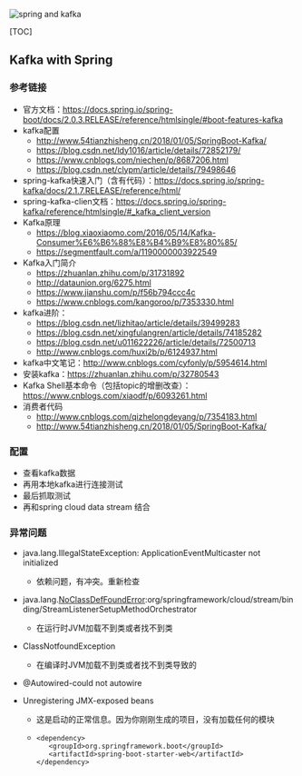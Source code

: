 ![spring and kafka](https://github.com/MagnetoWang/ideas-I-guess/blob/master/markdown-for-document-organization-management/manage-pictures/kafka.png)



[TOC]



## Kafka with Spring

### 参考链接

- 官方文档：https://docs.spring.io/spring-boot/docs/2.0.3.RELEASE/reference/htmlsingle/#boot-features-kafka
- kafka配置
  - http://www.54tianzhisheng.cn/2018/01/05/SpringBoot-Kafka/
  - https://blog.csdn.net/ldy1016/article/details/72852179/
  - https://www.cnblogs.com/niechen/p/8687206.html
  - https://blog.csdn.net/clypm/article/details/79498646
- spring-kafka快速入门（含有代码）：https://docs.spring.io/spring-kafka/docs/2.1.7.RELEASE/reference/html/
- spring-kafka-clien文档：https://docs.spring.io/spring-kafka/reference/htmlsingle/#_kafka_client_version
- Kafka原理
  - https://blog.xiaoxiaomo.com/2016/05/14/Kafka-Consumer%E6%B6%88%E8%B4%B9%E8%80%85/
  - https://segmentfault.com/a/1190000003922549
- Kafka入门简介
  - https://zhuanlan.zhihu.com/p/31731892
  - http://dataunion.org/6275.html
  - https://www.jianshu.com/p/f56b794ccc4c
  - https://www.cnblogs.com/kangoroo/p/7353330.html
- kafka进阶：
  - https://blog.csdn.net/lizhitao/article/details/39499283
  - https://blog.csdn.net/xingfulangren/article/details/74185282
  - https://blog.csdn.net/u011622226/article/details/72500713
  - http://www.cnblogs.com/huxi2b/p/6124937.html
- kafka中文笔记：http://www.cnblogs.com/cyfonly/p/5954614.html
- 安装kafka：https://zhuanlan.zhihu.com/p/32780543
- Kafka Shell基本命令（包括topic的增删改查）：https://www.cnblogs.com/xiaodf/p/6093261.html
- 消费者代码
  - http://www.cnblogs.com/qizhelongdeyang/p/7354183.html
  - http://www.54tianzhisheng.cn/2018/01/05/SpringBoot-Kafka/

### 配置

- 查看kafka数据
- 再用本地kafka进行连接测试
- 最后抓取测试
- 再和spring cloud data stream 结合



### 异常问题

- java.lang.IllegalStateException: ApplicationEventMulticaster not initialized
  - 依赖问题，有冲突。重新检查

- java.lang.[NoClassDefFoundError](https://blog.csdn.net/u014427391/article/details/79743318):org/springframework/cloud/stream/binding/StreamListenerSetupMethodOrchestrator
  - 在运行时JVM加载不到类或者找不到类 

- ClassNotfoundException 
  - 在编译时JVM加载不到类或者找不到类导致的 

- @Autowired-could not autowire

- Unregistering JMX-exposed beans

  - 这是启动的正常信息。因为你刚刚生成的项目，没有加载任何的模块 

  - ```
    <dependency>
       <groupId>org.springframework.boot</groupId>
       <artifactId>spring-boot-starter-web</artifactId>
    </dependency>
    ```

